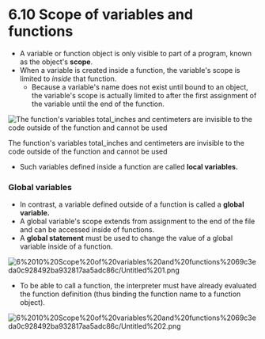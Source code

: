 # 6.10 Scope of variables and functions

- A variable or function object is only visible to part of a program, known as the object's **scope**.
- When a variable is created inside a function, the variable's scope is limited to *inside* that function.
    - Because a variable's name does not exist until bound to an object, the variable's scope is actually limited to after the first assignment of the variable until the end of the function.

![The function's variables total_inches and centimeters are invisible to the code outside of the function and cannot be used](6%2010%20Scope%20of%20variables%20and%20functions%2069c3eda0c928492ba932817aa5adc86c/Untitled.png)

The function's variables total_inches and centimeters are invisible to the code outside of the function and cannot be used

- Such variables defined inside a function are called **local variables.**

### Global variables

- In contrast, a variable defined outside of a function is called a **global variable.**
- A global variable's scope extends from assignment to the end of the file and can be accessed inside of functions.
- A **global statement** must be used to change the value of a global variable inside of a function.

![6%2010%20Scope%20of%20variables%20and%20functions%2069c3eda0c928492ba932817aa5adc86c/Untitled%201.png](6%2010%20Scope%20of%20variables%20and%20functions%2069c3eda0c928492ba932817aa5adc86c/Untitled%201.png)

- To be able to call a function, the interpreter must have already evaluated the function definition (thus binding the function name to a function object).

![6%2010%20Scope%20of%20variables%20and%20functions%2069c3eda0c928492ba932817aa5adc86c/Untitled%202.png](6%2010%20Scope%20of%20variables%20and%20functions%2069c3eda0c928492ba932817aa5adc86c/Untitled%202.png)